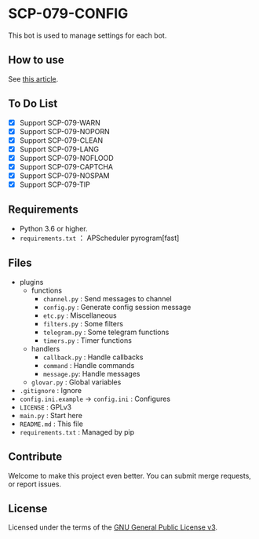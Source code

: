 # SCP-079-CONFIG

This bot is used to manage settings for each bot.

## How to use

See [this article](https://scp-079.org/config/).

## To Do List

- [x] Support SCP-079-WARN
- [x] Support SCP-079-NOPORN
- [x] Support SCP-079-CLEAN
- [x] Support SCP-079-LANG
- [x] Support SCP-079-NOFLOOD
- [x] Support SCP-079-CAPTCHA
- [x] Support SCP-079-NOSPAM
- [x] Support SCP-079-TIP

## Requirements

- Python 3.6 or higher.
- `requirements.txt` ： APScheduler pyrogram[fast]

## Files

- plugins
    - functions
        - `channel.py` : Send messages to channel
        - `config.py` : Generate config session message
        - `etc.py` : Miscellaneous
        - `filters.py` : Some filters
        - `telegram.py` : Some telegram functions
        - `timers.py` : Timer functions
    - handlers
        - `callback.py` : Handle callbacks
        - `command` : Handle commands
        - `message.py`: Handle messages
    - `glovar.py` : Global variables
- `.gitignore` : Ignore
- `config.ini.example` -> `config.ini` : Configures
- `LICENSE` : GPLv3
- `main.py` : Start here
- `README.md` : This file
- `requirements.txt` : Managed by pip

## Contribute

Welcome to make this project even better. You can submit merge requests, or report issues.

## License

Licensed under the terms of the [GNU General Public License v3](LICENSE).
